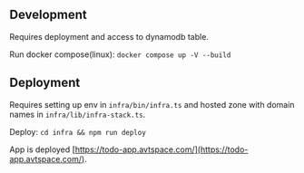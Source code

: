 ## Development

Requires deployment and access to dynamodb table.

Run docker compose(linux): `docker compose up -V --build`

## Deployment

Requires setting up env in `infra/bin/infra.ts` and hosted zone with domain names in `infra/lib/infra-stack.ts`.

Deploy: `cd infra && npm run deploy`

App is deployed [https://todo-app.avtspace.com/](https://todo-app.avtspace.com/).

